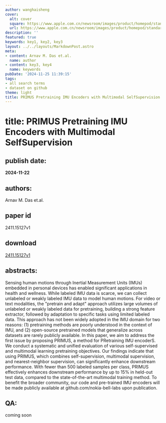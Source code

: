 ```yaml
---
author: wanghaisheng
cover:
  alt: cover
  square: https://www.apple.com.cn/newsroom/images/product/homepod/standard/Apple-HomePod-hero-230118_big.jpg.large_2x.jpg
  url: https://www.apple.com.cn/newsroom/images/product/homepod/standard/Apple-HomePod-hero-230118_big.jpg.large_2x.jpg
description: ''
featured: true
keywords: key1, key2, key3
layout: ../../layouts/MarkdownPost.astro
meta:
- content: Arnav M. Das et.al.
  name: author
- content: key3, key4
  name: keywords
pubDate: '2024-11-25 11:39:15'
tags:
- all search terms
- dataset on github
theme: light
title: PRIMUS Pretraining IMU Encoders with Multimodal SelfSupervision
---
```


# title: PRIMUS Pretraining IMU Encoders with Multimodal SelfSupervision 
## publish date: 
**2024-11-22** 
## authors: 
  Arnav M. Das et.al. 
## paper id
2411.15127v1
## download
[2411.15127v1](http://arxiv.org/abs/2411.15127v1)
## abstracts:
Sensing human motions through Inertial Measurement Units (IMUs) embedded in personal devices has enabled significant applications in health and wellness. While labeled IMU data is scarce, we can collect unlabeled or weakly labeled IMU data to model human motions. For video or text modalities, the "pretrain and adapt" approach utilizes large volumes of unlabeled or weakly labeled data for pretraining, building a strong feature extractor, followed by adaptation to specific tasks using limited labeled data. This approach has not been widely adopted in the IMU domain for two reasons: (1) pretraining methods are poorly understood in the context of IMU, and (2) open-source pretrained models that generalize across datasets are rarely publicly available. In this paper, we aim to address the first issue by proposing PRIMUS, a method for PRetraining IMU encoderS. We conduct a systematic and unified evaluation of various self-supervised and multimodal learning pretraining objectives. Our findings indicate that using PRIMUS, which combines self-supervision, multimodal supervision, and nearest-neighbor supervision, can significantly enhance downstream performance. With fewer than 500 labeled samples per class, PRIMUS effectively enhances downstream performance by up to 15% in held-out test data, compared to the state-of-the-art multimodal training method. To benefit the broader community, our code and pre-trained IMU encoders will be made publicly available at github.com/nokia-bell-labs upon publication.
## QA:
coming soon
